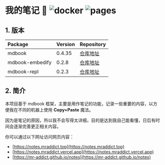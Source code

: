 # 我的笔记 👻 ![docker](https://github.com/MR-Addict/notes/actions/workflows/docker.yml/badge.svg) ![pages](https://github.com/MR-Addict/notes/actions/workflows/pages.yml/badge.svg)

## 1. 版本

| Package         | Version | Repository                                                                  |
| :-------------- | :------ | :-------------------------------------------------------------------------- |
| mdbook          | 0.4.35  | [仓库地址](https://github.com/rust-lang/mdBook/releases/tag/v0.4.35)        |
| mdbook-embedify | 0.2.8   | [仓库地址](https://github.com/MR-Addict/mdbook-embedify/releases/tag/0.2.8) |
| mdbook-repl     | 0.2.3   | [仓库地址](https://github.com/MR-Addict/mdbook-repl/releases/tag/0.2.3)     |

## 2. 简介

本项目基于 mdbook 框架，主要是用作笔记的功能，记录一些重要的内容，以方便我在不同的机器上使用 **Copy+Paste** 魔法。

因为是笔记的原因，所以我不会写得太详细，目的是达到我自己能看懂，日后有时间会逐渐完善更正相关内容。

你可以通过以下网址访问网页内容：

- [https://notes.mraddict.top](https://notes.mraddict.top)
- [https://notes.mraddict.vercel.app](https://notes.mraddict.vercel.app)
- [https://mr-addict.github.io/notes](https://mr-addict.github.io/notes)
